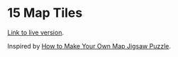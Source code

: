 # 15 Map Tiles

[Link to live version](https://niclasschmitz.github.io/15-map-tiles/).

Inspired by [How to Make Your Own Map Jigsaw Puzzle](https://googlemapsmania.blogspot.com/2024/08/how-to-make-your-own-map-jigsaw-puzzle.html).
